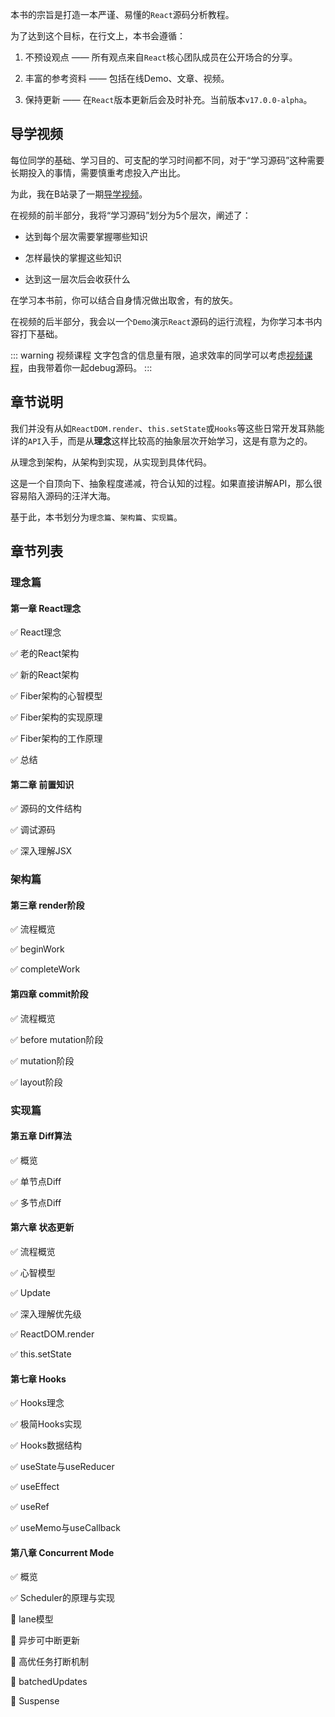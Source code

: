 本书的宗旨是打造一本严谨、易懂的`React`源码分析教程。

为了达到这个目标，在行文上，本书会遵循：

1. 不预设观点 —— 所有观点来自`React`核心团队成员在公开场合的分享。

2. 丰富的参考资料 —— 包括在线Demo、文章、视频。

3. 保持更新 —— 在`React`版本更新后会及时补充。当前版本`v17.0.0-alpha`。

## 导学视频

每位同学的基础、学习目的、可支配的学习时间都不同，对于“学习源码”这种需要长期投入的事情，需要慎重考虑投入产出比。

为此，我在B站录了一期[导学视频](https://www.bilibili.com/video/BV1Ki4y1u7Vr)。

在视频的前半部分，我将“学习源码”划分为5个层次，阐述了：

- 达到每个层次需要掌握哪些知识

- 怎样最快的掌握这些知识

- 达到这一层次后会收获什么

在学习本书前，你可以结合自身情况做出取舍，有的放矢。

在视频的后半部分，我会以一个`Demo`演示`React`源码的运行流程，为你学习本书内容打下基础。

::: warning 视频课程
文字包含的信息量有限，追求效率的同学可以考虑[视频课程](https://ke.sifou.com/course/1650000023864436)，由我带着你一起debug源码。
:::

## 章节说明

我们并没有从如`ReactDOM.render`、`this.setState`或`Hooks`等这些日常开发耳熟能详的`API`入手，而是从**理念**这样比较高的抽象层次开始学习，这是有意为之的。

从理念到架构，从架构到实现，从实现到具体代码。

这是一个自顶向下、抽象程度递减，符合认知的过程。如果直接讲解API，那么很容易陷入源码的汪洋大海。

基于此，本书划分为`理念篇`、`架构篇`、`实现篇`。

## 章节列表

### 理念篇

#### 第一章 React理念

✅ React理念

✅ 老的React架构

✅ 新的React架构

✅ Fiber架构的心智模型

✅ Fiber架构的实现原理

✅ Fiber架构的工作原理

✅ 总结

#### 第二章 前置知识

✅ 源码的文件结构

✅ 调试源码

✅ 深入理解JSX

### 架构篇

#### 第三章 render阶段

✅ 流程概览

✅ beginWork

✅ completeWork

#### 第四章 commit阶段

✅ 流程概览

✅ before mutation阶段

✅ mutation阶段

✅ layout阶段

### 实现篇

#### 第五章 Diff算法

✅ 概览

✅ 单节点Diff

✅ 多节点Diff

#### 第六章 状态更新

✅ 流程概览

✅ 心智模型

✅ Update

✅ 深入理解优先级

✅ ReactDOM.render

✅ this.setState

#### 第七章 Hooks

✅ Hooks理念

✅ 极简Hooks实现

✅ Hooks数据结构

✅ useState与useReducer

✅ useEffect

✅ useRef

✅ useMemo与useCallback

#### 第八章 Concurrent Mode

✅ 概览

✅ Scheduler的原理与实现

📝 lane模型

📝 异步可中断更新

📝 高优任务打断机制

📝 batchedUpdates

📝 Suspense